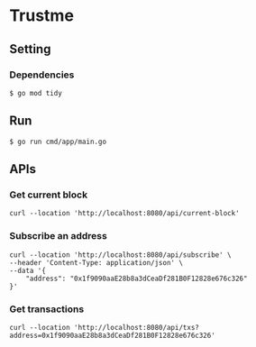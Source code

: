 # Trustme

## Setting

### Dependencies

```
$ go mod tidy
```


## Run

```
$ go run cmd/app/main.go
```


## APIs
### Get current block
```
curl --location 'http://localhost:8080/api/current-block'

```

### Subscribe an address
```
curl --location 'http://localhost:8080/api/subscribe' \
--header 'Content-Type: application/json' \
--data '{
    "address": "0x1f9090aaE28b8a3dCeaDf281B0F12828e676c326"
}'

```

### Get transactions
```
curl --location 'http://localhost:8080/api/txs?address=0x1f9090aaE28b8a3dCeaDf281B0F12828e676c326'
```
